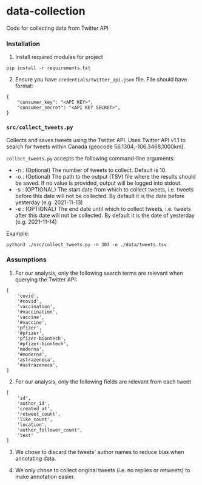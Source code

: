 # data-collection
Code for collecting data from Twitter API

### Installation
1. Install required modules for project
```
pip install -r requirements.txt
```

2. Ensure you have `credentials/twitter_api.json` file. File should have format:
```
{
    "consumer_key": "<API KEY>",
    "consumer_secret": "<API KEY SECRET>",
}
```

### `src/collect_tweets.py`
Collects and saves tweets using the Twitter API.
Uses Twitter API v1.1 to search for tweets within Canada (geocode 56.1304,-106.3468,1000km).

`collect_tweets.py` accepts the following command-line arguments:
* -n : (Optional) The number of tweets to collect. Default is 10.
* -o : (Optional) The path to the output (TSV) file where the results should be saved. If no value is provided, output will be logged into stdout.
* -s : (OPTIONAL) The start date from which to collect tweets, i.e. tweets before this date will not be collected. By default it is the date before yesterday (e.g. 2021-11-13)
* -e : (OPTIONAL) The end date until which to collect tweets, i.e. tweets after this date will not be collected. By default it is the date of yesterday (e.g. 2021-11-14)

Example:
```
python3 ./src/collect_tweets.py -n 303 -o ./data/tweets.tsv
```

### Assumptions
1. For our analysis, only the following search terms are relevant when querying the Twitter API:
```
[
    'covid',
    '#covid',
    'vaccination',
    '#vaccination',
    'vaccine',
    '#vaccine',
    'pfizer',
    '#pfizer',
    'pfizer-biontech',
    '#pfizer-biontech',
    'moderna',
    '#moderna',
    'astrazeneca',
    '#astrazeneca',
]
```

2. For our analysis, only the following fields are relevant from each tweet
```
[
    'id',
    'author_id',
    'created_at',
    'retweet_count',
    'like_count',
    'location',
    'author_follower_count',
    'text'
]
```

3. We chose to discard the tweets' author names to reduce bias when annotating data.


4. We only chose to collect original tweets (i.e. no replies or retweets) to make annotation easier.